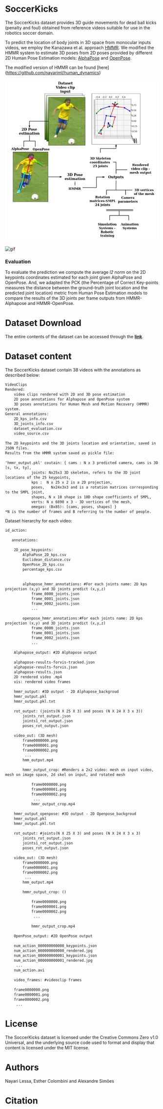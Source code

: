 # SoccerKicks

The SoccerKicks dataset provides 3D guide movements for dead ball kicks (penalty and foul) obtained from reference videos suitable for use in the robotics soccer domain.

To predict the location of body joints in 3D space from monocular inputs videos, we employ the Kanazawa et al. approach [HMMR](https://github.com/akanazawa/human_dynamics). We modified the HMMR system to estimate 3D poses from 2D poses provided by different 2D Human Pose Estimation models: [AlphaPose](https://github.com/MVIG-SJTU/AlphaPose) and [OpenPose](https://github.com/CMU-Perceptual-Computing-Lab/openpose).

The modified version of HMMR can be found [here] (https://github.com/nayariml/human_dynamics) 

![Schematic_overview](/overview/Diagram.png)

![gif](/overview/gif_over.gif)

### Evaluation

To evaluate the prediction we compute the average *l2 norm* on the 2D keypoints coordinates estimated for each joint given AlphaPose and OpenPose. And, we adapted the PCK (the Percentage of Correct Key-points measures the distance between the ground-truth joint location and the predicted joint location) metric from Human Pose Estimation models to compare the results of the 3D joints per frame outputs from HMMR-Alphapose and HMMR-OpenPose.

# Dataset Download

The entire contents of the dataset can be accessed through the **[link](https://drive.google.com/drive/folders/1RS93v-QE8jQ-6NFTGu4gwx_-5xYsWona?usp=sharing)**.

# Dataset content

The SoccerKicks dataset contain 38 videos with the annotations as described below:

    VideoClips 
    Rendered:
	    video clips rendered with 2D and 3D pose estimation
	    2D pose annotations for Alphapose and OpenPose system
	    3D poses annotations for Human Mesh and Motion Recovery (HMMR) system. 
    General annotations: 
    	2D_kps_info.csv
    	3D_joints_info.csv
    	dataset_evaluation.csv
    	video_source.csv          
    
    The 2D keypoints and the 3D joints location and orientation, saved in JSON files.
    Results from the HMMR system saved as pickle file:    
    
    'hmmr_output.pkl' coutain: { cams : N x 3 predicted camera, cams is 3D [s, tx, ty],
			    joints: Nx25x3 3D skeleton, refers to the 3D joint locations of the 25 keypoints,
			    kps :  N x 25 x 2 is a 2D projection, 
			    poses,   Nx24x3x3 and is a rotation matrices corresponding to the SMPL joint,
			    shapes, N x 10 shape is 10D shape coefficients of SMPL,
			    verts: N x 6890 x 3 - 3D vertices of the mesh,
			    omegas: (Bx85): [cams, poses, shapes] }
	*N is the number of frames and B referring to the number of people.

Dataset hierarchy for each video:			    
	
	id_action: 

	   annotations:
	   
	   	2D_pose_keypoints:
	   		AlphaPose_2D_kps.csv
	   		Euclidean_distance.csv
	   		OpenPose_2D_kps.csv
	   		percentage_kps.csv
	   	
	    	
	    	alphapose_hmmr_annotations: #For each joints name: 2D kps projection (x,y) and 3D joints predict (x,y,z)
	    		frame_0000_joints.json
	    		frame_0001_joints.json
	    		frame_0002_joints.json
	    		...

	    	openpose_hmmr_annotations:#For each joints name: 2D kps projection (x,y) and 3D joints predict (x,y,z)
	    		frame_0000_joints.json
	    		frame_0001_joints.json
	    		frame_0002_joints.json
	    		...

	    Alphapose_output: #2D Alphapose output

		alphapose-results-forvis-tracked.json
		alphapose-results-forvis.json
		alphapose-results.json
		2D rendered video .mp4
		vis: rendered video frames

	    hmmr_output: #3D output - 2D Alphapose_backgroud
		hmmr_output.pkl
		hmmr_output.pkl.txt

		rot_output: (joints(N X 25 X 3) and poses (N X 24 X 3 x 3))
		    joints_rot_output.json
		    joints1_rot_output.json
		    poses_rot_output.json
		    
		video_out: (3D mesh)
		    frame0000000.png
		    frame0000001.png
		    frame0000002.png
		     ...
		    hmm_output.mp4

		    hmmr_output_crop: #Renders a 2x2 video: mesh on input video, mesh on image space, 2d skel on input, and rotated mesh

		        frame0000000.png
		        frame0000001.png
		        frame0000002.png
		         ...
		        hmmr_output_crop.mp4

	    hmmr_output_openpose: #3D output - 2D Openpose_backgroud
		hmmr_output.pkl
		hmmr_output.pkl.txt

		rot_output: #joints(N X 25 X 3) and poses (N X 24 X 3 x 3)
		    joints_rot_output.json
		    joints1_rot_output.json
		    poses_rot_output.json

		video_out: (3D mesh)
		    frame0000000.png
		    frame0000001.png
		    frame0000002.png
		     ...
		    hmm_output.mp4

		    hmmr_output_crop: ()

		        frame0000000.png
		        frame0000001.png
		        frame0000002.png
		         ...

		        hmmr_output_crop.mp4

	    OpenPose_output: #2D OpenPose output

		num_action_000000000000_keypoints.json
		num_action_000000000000_rendered.jpg
		num_action_000000000001_keypoints.json
		num_action_000000000001_rendered.jpg
		 ...
		num_action.avi

	    video_frames: #videoclip frames

		frame0000000.png
		frame0000001.png
		frame0000002.png
		 ...

# License

The SoccerKicks dataset is licensed under the Creative Commons Zero v1.0 Universal, and the underlying source code used to format and display that content is licensed under the MIT license.

# Authors

Nayari Lessa, Esther Colombini and Alexandre Simões

# Citation
